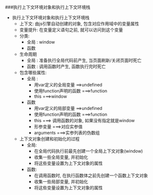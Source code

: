 ###执行上下文环境对象和执行上下文环境栈

* 执行上下文环境对象和执行上下文环境栈
	* 上下文: 由js引擎自动创建的对象, 包含对应作用域中的变量属性
	* 变量提升: 在变量定义语句之前, 就可以访问到这个变量
	* 分类:
		* 全局 : window
		* 函数
	* 生命周期
		* 全局 : 准备执行全局代码前产生, 当页面刷新/关闭页面时死亡
		* 函数 : 调用函数时产生, 函数执行完时死亡
	* 包含哪些属性:
		* 全局 : 
			* 用var定义的全局变量  ==>undefined
			* 使用function声明的函数   ===>function
			* this   ===>window
		* 函数
			* 用var定义的局部变量  ==>undefined
			* 使用function声明的函数   ===>function
			* this   ===> 调用函数的对象, 如果没有指定就是window 
			* 形参变量   ===>对应实参值
			* arguments ===>实参列表的伪数组
	* 上下文对象创建和初始化的过程
		* 全局:
			* 在全局代码执行前最先创建一个全局上下文对象(window)
			* 收集一些全局变量, 并初始化
			* 将这些变量设置为上下文对象的属性
		* 函数:
			* 在调用函数时, 在执行函数体之前先创建一个函数上下文对象
			* 收集一些局部变量, 并初始化
			* 将这些变量设置为上下文对象的属性
			


